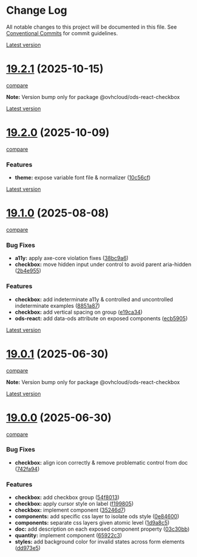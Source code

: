 # Change Log

All notable changes to this project will be documented in this file.
See [Conventional Commits](https://conventionalcommits.org) for commit guidelines.

[Latest version](https://ovh.github.io/design-system/latest/?path=/docs/design-system-changelog--page)


# [19.2.1](https://ovh.github.io/design-system/v19.2.1/?path=/docs/design-system-changelog--page) (2025-10-15)
[compare](https://github.com/ovh/design-system/compare/v19.2.0...v19.2.1)

**Note:** Version bump only for package @ovhcloud/ods-react-checkbox







[Latest version](https://ovh.github.io/design-system/latest/?path=/docs/design-system-changelog--page)


# [19.2.0](https://ovh.github.io/design-system/v19.2.0/?path=/docs/design-system-changelog--page) (2025-10-09)
[compare](https://github.com/ovh/design-system/compare/v19.1.0...v19.2.0)

### Features

* **theme:** expose variable font file & normalizer ([10c56cf](https://github.com/ovh/design-system/commit/10c56cfa2da49e473dd78b967513ba7fbe7b7d26))





[Latest version](https://ovh.github.io/design-system/latest/?path=/docs/design-system-changelog--page)


# [19.1.0](https://ovh.github.io/design-system/v19.1.0/?path=/docs/design-system-changelog--page) (2025-08-08)
[compare](https://github.com/ovh/design-system/compare/v19.0.1...v19.1.0)

### Bug Fixes

* **a11y:** apply axe-core violation fixes ([38bc9a6](https://github.com/ovh/design-system/commit/38bc9a6acc3f5eef08ab9be4d0a3c76b6a35fb28))
* **checkbox:** move hidden input under control to avoid parent aria-hidden ([2b4e955](https://github.com/ovh/design-system/commit/2b4e955448815ecee31a279ba58eb24738ef74a9))


### Features

* **checkbox:** add indeterminate a11y & controlled and uncontrolled indeterminate examples ([8851a87](https://github.com/ovh/design-system/commit/8851a87316088c4251b9badc3e17e6a83a2e4d24))
* **checkbox:** add vertical spacing on group ([e19ca34](https://github.com/ovh/design-system/commit/e19ca3448839901a31bc2b698ca43775581dbb9e))
* **ods-react:** add data-ods attribute on exposed components ([ecb5905](https://github.com/ovh/design-system/commit/ecb5905e9ffe0081c627c595f000bc5f813de86b))



[Latest version](https://ovh.github.io/design-system/latest/?path=/docs/design-system-changelog--page)


# [19.0.1](https://ovh.github.io/design-system/v19.0.1/?path=/docs/design-system-changelog--page) (2025-06-30)
[compare](https://github.com/ovh/design-system/compare/v19.0.0...v19.0.1)

**Note:** Version bump only for package @ovhcloud/ods-react-checkbox







[Latest version](https://ovh.github.io/design-system/latest/?path=/docs/design-system-changelog--page)


# [19.0.0](https://ovh.github.io/design-system/v19.0.0/?path=/docs/design-system-changelog--page) (2025-06-30)
[compare](https://github.com/ovh/design-system/compare/v18.6.3...v19.0.0)

### Bug Fixes

* **checkbox:** align icon correctly & remove problematic control from doc ([742fa94](https://github.com/ovh/design-system/commit/742fa94b2c6f75412edf4edfa06adf19d419f3a0))


### Features

* **checkbox:** add checkbox group ([54f8013](https://github.com/ovh/design-system/commit/54f80137378b76807ccf64cfac5dae6022a17814))
* **checkbox:** apply cursor style on label ([f199805](https://github.com/ovh/design-system/commit/f199805697d729a81da22eb319b37da26388ea94))
* **checkbox:** implement component ([35246d7](https://github.com/ovh/design-system/commit/35246d7dea4772a866d10cd1dbff4109a21440dd))
* **components:** add specific css layer to isolate ods style ([0e84600](https://github.com/ovh/design-system/commit/0e84600f3b546a93b1c94678a4644db0671cdbed))
* **components:** separate css layers given atomic level ([1d9a8c5](https://github.com/ovh/design-system/commit/1d9a8c5d11b9a4116a166fe3249142669db08a62))
* **doc:** add description on each exposed component property ([03c30bb](https://github.com/ovh/design-system/commit/03c30bb9e9a8ad28d56f2079419b76d066da7c92))
* **quantity:** implement component ([65922c3](https://github.com/ovh/design-system/commit/65922c30f017be880c5cb6eedf3695ec69bb2bf1))
* **styles:** add background color for invalid states across form elements ([dd973e5](https://github.com/ovh/design-system/commit/dd973e53cb7df2b73cdd34a8893baae815334c82))
